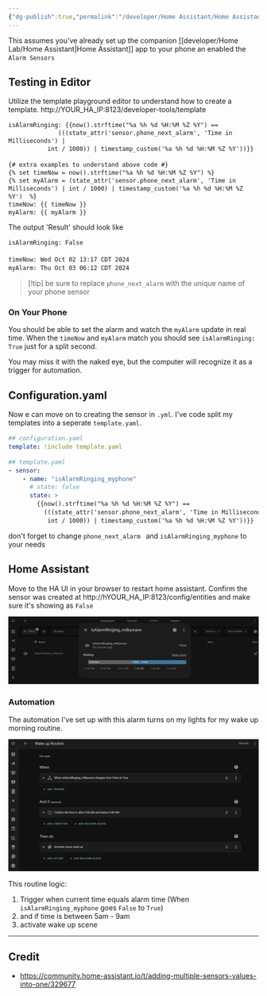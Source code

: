 ```yaml
---
{"dg-publish":true,"permalink":"/developer/Home Assistant/Home Assistant Wake Up Alarm Trigger Automation/","tags":["homeassistant","automation","template"],"created":"2024-10-02T13:31:21.000-05:00","updated":"2024-10-02T13:31:21.000-05:00"}
---
```


This assumes you've already set up the companion [[developer/Home Lab/Home Assistant\|Home Assistant]] app to your phone an enabled the `Alarm Sensors`

## Testing in Editor
Utilize the template playground editor to understand how to create a template. http://YOUR_HA_IP:8123/developer-tools/template

```jinja
isAlarmRinging: {{now().strftime("%a %h %d %H:%M %Z %Y") ==
              (((state_attr('sensor.phone_next_alarm', 'Time in Milliseconds') |
           int / 1000)) | timestamp_custom('%a %h %d %H:%M %Z %Y'))}}

{# extra examples to understand above code #}
{% set timeNow = now().strftime("%a %h %d %H:%M %Z %Y") %}
{% set myAlarm = (state_attr('sensor.phone_next_alarm', 'Time in Milliseconds') | int / 1000) | timestamp_custom('%a %h %d %H:%M %Z %Y')  %}
timeNow: {{ timeNow }}
myAlarm: {{ myAlarm }}
```

The output 'Result' should look like
```txt
isAlarmRinging: False

timeNow: Wed Oct 02 13:17 CDT 2024
myAlarm: Thu Oct 03 06:12 CDT 2024
```

> [!tip] be sure to replace `phone_next_alarm` with the unique name of your phone sensor

### On Your Phone
You should be able to set the alarm and watch the `myAlarm` update in real time. When the `timeNow` and `myAlarm` match you should see `isAlarmRinging: True` just for a split second. 

You may miss it with the naked eye, but the computer will recognize it as a trigger for automation.

## Configuration.yaml
Now e can move on to creating the sensor in `.yml`. I've code split my templates into a seperate `template.yaml`. 

```yml
## configuration.yaml
template: !include template.yaml
```

```yml
## template.yaml
- sensor:
    - name: "isAlarmRinging_myphone"
      # state: false
      state: >
        {{now().strftime("%a %h %d %H:%M %Z %Y") ==
          (((state_attr('sensor.phone_next_alarm', 'Time in Milliseconds') |
           int / 1000)) | timestamp_custom('%a %h %d %H:%M %Z %Y'))}}
```

don't forget to change `phone_next_alarm ` and `isAlarmRinging_myphone` to your needs

## Home Assistant
Move to the HA UI in your browser to restart home assistant. Confirm the sensor was created at http://hYOUR_HA_IP:8123/config/entities and make sure it's showing as `False`

![attachments/Pasted image 20241002132658.png](/img/user/attachments/Pasted%20image%2020241002132658.png)

### Automation
The automation I've set up with this alarm turns on my lights for my wake up morning routine.

![attachments/Pasted image 20241002132811.png](/img/user/attachments/Pasted%20image%2020241002132811.png)

This routine logic:
1. Trigger when current time equals alarm time (When `isAlarmRinging_myphone` goes `False` to `True`)
2. and if time is between 5am - 9am
3. activate wake up scene

---
## Credit
- https://community.home-assistant.io/t/adding-multiple-sensors-values-into-one/329677